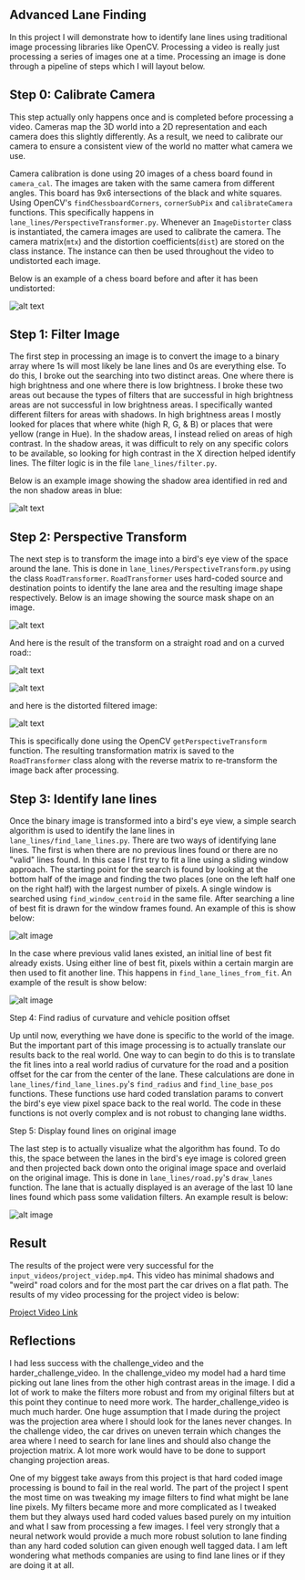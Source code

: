 ## Advanced Lane Finding

In this project I will demonstrate how to identify lane lines using traditional image processing libraries like OpenCV. Processing a video is really just processing a series of images one at a time. Processing an image is done through a pipeline of steps which I will layout below. 

[//]: # (Image References)

[image1]: ./output_images/calibrated_board.png "Calibration Board Image"
[image2]: ./output_images/filter_threshold.png "Filter Threshold Image"
[image3]: ./output_images/image_mask.png "Image Mask Image"
[image4]: ./output_images/lane_lines_from_fit_line.png "Lane Lines From Fit Line Image"
[image5]: ./output_images/lane_lines_identified.png "Lane Lines Identified Image"
[image6]: ./output_images/orig_distored_filtered.png "Original Distorted And Filtered Image"
[image7]: ./output_images/warped_road_curved.png "Warped Road Curved Image"
[image8]: ./output_images/warped_road_straight.png "Warped Road Straight"
[image9]: ./output_images/found_lanes_displayed.png "Found Lanes"

## Step 0: Calibrate Camera

This step actually only happens once and is completed before processing a video. Cameras map the 3D world into a 2D representation and each camera does this slightly differently. As a result, we need to calibrate our camera to ensure a consistent view of the world no matter what camera we use. 

Camera calibration is done using 20 images of a chess board found in `camera_cal`. The images are taken with the same camera from different angles. This board has 9x6 intersections of the black and white squares. Using OpenCV's `findChessboardCorners`, `cornerSubPix` and `calibrateCamera` functions. This specifically happens in `lane_lines/PerspectiveTransformer.py`. Whenever an `ImageDistorter` class is instantiated, the camera images are used to calibrate the camera. The camera matrix(`mtx`) and the distortion coefficients(`dist`) are stored on the class instance. The instance can then be used throughout the video to undistorted each image.

Below is an example of a chess board before and after it has been undistorted:

![alt text][image1]

## Step 1: Filter Image

The first step in processing an image is to convert the image to a binary array where 1s will most likely be lane lines and 0s are everything else. To do this, I broke out the searching into two distinct areas. One where there is high brightness and one where there is low brightness. I broke these two areas out because the types of filters that are successful in high brightness areas are not successful in low brightness areas. I specifically wanted different filters for areas with shadows. In high brightness areas I mostly looked for places that where white (high R, G, & B) or places that were yellow (range in Hue). In the shadow areas, I instead relied on areas of high contrast. In the shadow areas, it was difficult to rely on any specific colors to be available, so looking for high contrast in the X direction helped identify lines. The filter logic is in the file `lane_lines/filter.py`.

Below is an example image showing the shadow area identified in red and the non shadow areas in blue:

![alt text][image2]

## Step 2: Perspective Transform

The next step is to transform the image into a bird's eye view of the space around the lane. This is done in `lane_lines/PerspectiveTransform.py` using the class `RoadTransformer`. `RoadTransformer` uses hard-coded source and destination points to identify the lane area and the resulting image shape respectively. Below is an image showing the source mask shape on an image.

![alt text][image3]

And here is the result of the transform on a straight road and on a curved road::

![alt text][image8]

![alt text][image7]

and here is the distorted filtered image:

![alt text][image6]

This is specifically done using the OpenCV `getPerspectiveTransform` function. The resulting transformation matrix is saved to the `RoadTransformer` class along with the reverse matrix to re-transform the image back after processing. 

## Step 3: Identify lane lines

Once the binary image is transformed into a bird's eye view, a simple search algorithm is used to identify the lane lines in `lane_lines/find_lane_lines.py`. There are two ways of identifying lane lines. The first is when there are no previous lines found or there are no "valid" lines found. In this case I first try to fit a line using a sliding window approach. The starting point for the search is found by looking at the bottom half of the image and finding the two places (one on the left half one on the right half) with the largest number of pixels. A single window is searched using `find_window_centroid` in the same file. After searching a line of best fit is drawn for the window frames found. An example of this is show below:

![alt image][image5]

In the case where previous valid lanes existed, an initial line of best fit already exists. Using either line of best fit, pixels within a certain margin are then used to fit another line. This happens in `find_lane_lines_from_fit`. An example of the result is show below:

![alt image][image4]

Step 4: Find radius of curvature and vehicle position offset

Up until now, everything we have done is specific to the world of the image. But the important part of this image processing is to actually translate our results back to the real world. One way to can begin to do this is to translate the fit lines into a real world radius of curvature for the road and a position offset for the car from the center of the lane. These calculations are done in `lane_lines/find_lane_lines.py`'s `find_radius` and `find_line_base_pos` functions. These functions use hard coded translation params to convert the bird's eye view pixel space back to the real world. The code in these functions is not overly complex and is not robust to changing lane widths. 

Step 5: Display found lines on original image

The last step is to actually visualize what the algorithm has found. To do this, the space between the lanes in the bird's eye image is colored green and then projected back down onto the original image space and overlaid on the original image. This is done in `lane_lines/road.py`'s `draw_lanes` function. The lane that is actually displayed is an average of the last 10 lane lines found which pass some validation filters. An example result is below:

![alt image][image9]

## Result

The results of the project were very successful for the `input_videos/project_videp.mp4`. This video has minimal shadows and "weird" road colors and for the most part the car drives on a flat path. The results of my video processing for the project video is below:

[Project Video Link](https://www.youtube.com/watch?v=sajyBSXdqZ0)

## Reflections

I had less success with the challenge_video and the harder_challenge_video. In the challenge_video my model had a hard time picking out lane lines from the other high contrast areas in the image. I did a lot of work to make the filters more robust and from my original filters but at this point they continue to need more work. The harder_challenge_video is much much harder. One huge assumption that I made during the project was the projection area where I should look for the lanes never changes. In the challenge video, the car drives on uneven terrain which changes the area where I need to search for lane lines and should also change the projection matrix. A lot more work would have to be done to support changing projection areas. 

One of my biggest take aways from this project is that hard coded image processing is bound to fail in the real world. The part of the project I spent the most time on was tweaking my image filters to find what might be lane line pixels. My filters became more and more complicated as I tweaked them but they always used hard coded values based purely on my intuition and what I saw from processing a few images. I feel very strongly that a neural network would provide a much more robust solution to lane finding than any hard coded solution can given enough well tagged data. I am left wondering what methods companies are using to find lane lines or if they are doing it at all. 

